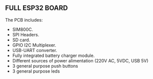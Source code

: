 ## FULL ESP32 BOARD

The PCB includes:

- SIM800C.
- SPI Headers.
- SD card.
- GPIO I2C Multiplexer.
- USB-UART converter.
- Fully integrated battery charger module.
- Different sources of power alimentation (220V AC, 5VDC, USB 5V)
- 3 general purpose push buttons
- 3 general purpose leds

